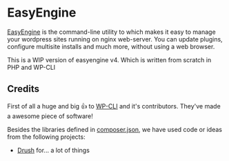 EasyEngine
======

[EasyEngine](https://easyengine.io) is the command-line utility to which makes it easy to manage your wordpress sites running on nginx web-server. You can update plugins, configure multisite installs and much more, without using a web browser.

This is a WIP version of easyengine v4. Which is written from scratch in PHP and WP-CLI

## Credits

First of all a huge and big :+1: to [WP-CLI](https://github.com/wp-cli/wp-cli/) and it's contributors. They've made a awesome piece of software! 

Besides the libraries defined in [composer.json](composer.json), we have used code or ideas from the following projects:

* [Drush](https://github.com/drush-ops/drush) for... a lot of things
